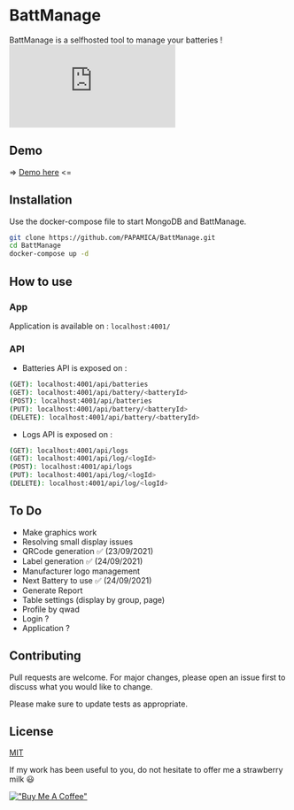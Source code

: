 # BattManage

BattManage is a selfhosted tool to manage your batteries !
![](https://send.papamica.fr/f.php?h=2JULxRMR&p=1)

## Demo

=> [Demo here](https://battmanage-demo.papamica.com) <=

## Installation

Use the docker-compose file to start MongoDB and BattManage.

```bash
git clone https://github.com/PAPAMICA/BattManage.git
cd BattManage
docker-compose up -d
```

## How to use

### App

Application is available on : `localhost:4001/`

### API

- Batteries API is exposed on :

```bash
(GET): localhost:4001/api/batteries
(GET): localhost:4001/api/battery/<batteryId>
(POST): localhost:4001/api/batteries
(PUT): localhost:4001/api/battery/<batteryId>
(DELETE): localhost:4001/api/battery/<batteryId>
```

- Logs API is exposed on :

```bash
(GET): localhost:4001/api/logs
(GET): localhost:4001/api/log/<logId>
(POST): localhost:4001/api/logs
(PUT): localhost:4001/api/log/<logId>
(DELETE): localhost:4001/api/log/<logId>
```

## To Do

- Make graphics work
- Resolving small display issues
- QRCode generation ✅ (23/09/2021)
- Label generation ✅ (24/09/2021)
- Manufacturer logo management
- Next Battery to use ✅ (24/09/2021)
- Generate Report
- Table settings (display by group, page)
- Profile by qwad
- Login ?
- Application ?

## Contributing

Pull requests are welcome. For major changes, please open an issue first to discuss what you would like to change.

Please make sure to update tests as appropriate.

## License

[MIT](https://choosealicense.com/licenses/mit/)

If my work has been useful to you, do not hesitate to offer me a strawberry milk 😃

[!["Buy Me A Coffee"](https://www.buymeacoffee.com/assets/img/custom_images/orange_img.png)](https://www.buymeacoffee.com/PAPAMICA)
